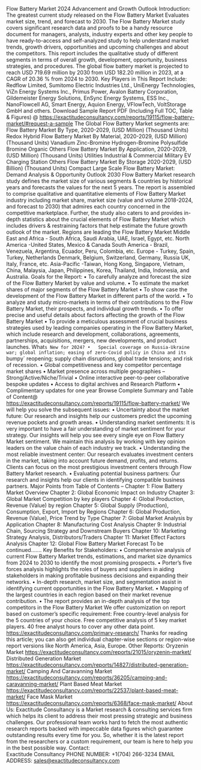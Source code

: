 Flow Battery Market 2024 Advancement and Growth Outlook 
Introduction:
The greatest current  study released on the Flow Battery Market Evaluates market size, trend, and forecast to 2030. The Flow Battery Market study covers significant research data and proofs to be a handy resource document for managers, analysts, industry experts and other key people to have ready-to-access and self-analyzed study to help understand market trends, growth drivers, opportunities and upcoming challenges and about the competitors. This report includes the qualitative study of different segments in terms of overall growth, development, opportunity, business strategies, and procedures. 
The global flow battery market is projected to reach USD 719.69 million by 2030 from USD 182.20 million in 2023, at a CAGR of 20.36 % from 2024 to 2030.
Key Players in This Report Include: 
Redflow Limited, Sumitomo Electric Industries Ltd., UniEnergy Technologies, ViZn Energy Systems Inc., Primus Power, Avalon Battery Corporation, Gildemeister Energy Solutions, EnSync Energy Systems, ESS Inc., NanoFlowcell AG, Smart Energy, Aquion Energy, VFlowTech, VoltStorage GmbH and others.
Download Sample Report PDF (Including Full TOC, Table & Figures) @ 
https://exactitudeconsultancy.com/reports/19115/flow-battery-market/#request-a-sample
The Global Flow Battery Market segments are:
Flow Battery Market By Type, 2020-2029, (USD Million) (Thousand Units)
Redox
Hybrid
Flow Battery Market By Material, 2020-2029, (USD Million) (Thousand Units)
Vanadium
Zinc-Bromine
Hydrogen-Bromine
Polysulfide Bromine
Organic
Others
Flow Battery Market By Application, 2020-2029, (USD Million) (Thousand Units)
Utilities
Industrial & Commercial
Military
EV Charging Station
Others
Flow Battery Market By Storage 2020-2029, (USD Billion) (Thousand Units)
Compact
Large Scale
Flow Battery Market: Demand Analysis & Opportunity Outlook 2030
Flow Battery Market research study defines the market size of various segments & countries by historical years and forecasts the values for the next 5 years. The report is assembled to comprise qualitative and quantitative elements of Flow Battery Market industry including market share, market size (value and volume 2018-2024, and forecast to 2030) that admires each country concerned in the competitive marketplace. Further, the study also caters to and provides in-depth statistics about the crucial elements of Flow Battery Market which includes drivers & restraining factors that help estimate the future growth outlook of the market.
Regions are leading the Flow Battery Market
Middle East and Africa - South Africa, Saudi Arabia, UAE, Israel, Egypt, etc.
North America -United States, Mexico & Canada
South America - Brazil, Venezuela, Argentina, Ecuador, Peru, Colombia, etc.
Europe - Turkey, Spain, Turkey, Netherlands Denmark, Belgium, Switzerland, Germany, Russia UK, Italy, France, etc.
Asia-Pacific -Taiwan, Hong Kong, Singapore, Vietnam, China, Malaysia, Japan, Philippines, Korea, Thailand, India, Indonesia, and Australia.
Goals for the Report:
•	To carefully analyze and forecast the size of the Flow Battery Market by value and volume.
•	To estimate the market shares of major segments of the Flow Battery Market 
•	To show case the development of the Flow Battery Market in different parts of the world.
•	To analyze and study micro-markets in terms of their contributions to the Flow Battery Market, their prospects, and individual growth trends.
•	To offer precise and useful details about factors affecting the growth of the Flow Battery Market 
•	To provide a meticulous assessment of crucial business strategies used by leading companies operating in the Flow Battery Market, which include research and development, collaborations, agreements, partnerships, acquisitions, mergers, new developments, and product launches.
What`s New for 2024?
•	Special coverage on Russia-Ukraine war; global inflation; easing of zero-Covid policy in China and its `bumpy` reopening; supply chain disruptions, global trade tensions; and risk of recession.
•	Global competitiveness and key competitor percentage market shares
•	Market presence across multiple geographies – Strong/Active/Niche/Trivial
•	Online interactive peer-to-peer collaborative bespoke updates
•	Access to digital archives and Research Platform
•	Complimentary updates for one year
Browse Complete Summary and Table of Content@  
https://exactitudeconsultancy.com/reports/19115/flow-battery-market/
We will help you solve the subsequent issues:
•	Uncertainty about the market future: Our research and insights help our customers predict the upcoming revenue pockets and growth areas.
•	Understanding market sentiments: It is very important to have a fair understanding of market sentiment for your strategy. Our insights will help you see every single eye on Flow Battery Market sentiment. We maintain this analysis by working with key opinion leaders on the value chain of each industry we track.
•	Understanding the most reliable investment center: Our research evaluates investment centers in the market, taking into account future demand, profits, and returns. Clients can focus on the most prestigious investment centers through Flow Battery Market research.
•	Evaluating potential business partners: Our research and insights help our clients in identifying compatible business partners.
Major Points from Table of Contents –
Chapter 1: Flow Battery Market Overview
Chapter 2: Global Economic Impact on Industry
Chapter 3: Global Market Competition by key players
Chapter 4: Global Production, Revenue (Value) by region
Chapter 5: Global Supply (Production), Consumption, Export, Import by Regions
Chapter 6: Global Production, Revenue (Value), Price Trend by Type
Chapter 7: Global Market Analysis by Application
Chapter 8: Manufacturing Cost Analysis
Chapter 9: Industrial Chain, Sourcing Strategy and Downstream Buyers
Chapter 10: Marketing Strategy Analysis, Distributors/Traders
Chapter 11: Market Effect Factors Analysis
Chapter 12: Global Flow Battery Market Forecast
To be continued…….
Key Benefits for Stakeholders:
•	Comprehensive analysis of current Flow Battery Market trends, estimations, and market size dynamics from 2024 to 2030 to identify the most promising prospects.
•	Porter’s five forces analysis highlights the roles of buyers and suppliers in aiding stakeholders in making profitable business decisions and expanding their networks.
•	In-depth research, market size, and segmentation assist in identifying current opportunities in the Flow Battery Market.
•	Mapping of the largest countries in each region based on their market revenue contribution.
•	The report provides an in-depth analysis of the top competitors in the Flow Battery Market
We offer customization on report based on customer’s specific requirement:
Free country-level analysis for the 5 countries of your choice.
Free competitive analysis of 5 key market players.
40 free analyst hours to cover any other data point.
https://exactitudeconsultancy.com/primary-research/
Thanks for reading this article; you can also get individual chapter-wise sections or region-wise report versions like North America, Asia, Europe.
Other Reports:
Oryzenin Market
https://exactitudeconsultancy.com/reports/21015/oryzenin-market/
Distributed Generation Market
https://exactitudeconsultancy.com/reports/14827/distributed-generation-market/
Camping And Caravanning Market
https://exactitudeconsultancy.com/reports/36205/camping-and-caravanning-market/
Plant Based Meat Market
https://exactitudeconsultancy.com/reports/22537/plant-based-meat-market/
Face Mask Market
https://exactitudeconsultancy.com/reports/6368/face-mask-market/
About Us:
Exactitude Consultancy is a Market research & consulting services firm which helps its client to address their most pressing strategic and business challenges. Our professional team works hard to fetch the most authentic research reports backed with impeccable data figures which guarantee outstanding results every time for you. So, whether it is the latest report from the researchers or a custom requirement, our team is here to help you in the best possible way.
Contact:  
Exactitude Consultancy
PHONE NUMBER: +1(704) 266-3234
EMAIL ADDRESS: sales@exactitudeconsultancy.com
